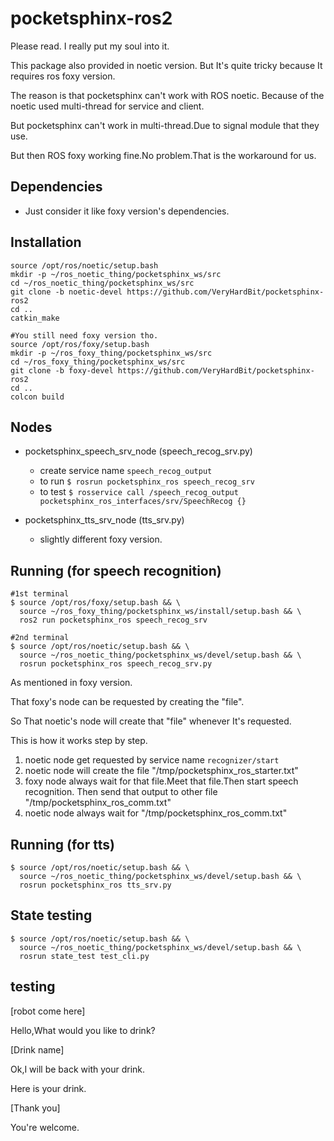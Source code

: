 # pocketsphinx-ros2
Please read. I really put my soul into it.

This package also provided in noetic version. But It's quite tricky because It requires ros foxy version.

The reason is that pocketsphinx can't work with ROS noetic. Because of the noetic used multi-thread for service and client.

But pocketsphinx can't work in multi-thread.Due to signal module that they use.

But then ROS foxy working fine.No problem.That is the workaround for us.



## Dependencies
- Just consider it like foxy version's dependencies.


## Installation
```
source /opt/ros/noetic/setup.bash
mkdir -p ~/ros_noetic_thing/pocketsphinx_ws/src
cd ~/ros_noetic_thing/pocketsphinx_ws/src
git clone -b noetic-devel https://github.com/VeryHardBit/pocketsphinx-ros2
cd ..
catkin_make

#You still need foxy version tho.
source /opt/ros/foxy/setup.bash
mkdir -p ~/ros_foxy_thing/pocketsphinx_ws/src
cd ~/ros_foxy_thing/pocketsphinx_ws/src
git clone -b foxy-devel https://github.com/VeryHardBit/pocketsphinx-ros2
cd ..
colcon build
```




## Nodes
- pocketsphinx_speech_srv_node (speech_recog_srv.py)
    - create service name `speech_recog_output`
    - to run `$ rosrun pocketsphinx_ros speech_recog_srv`
    - to test `$ rosservice call /speech_recog_output pocketsphinx_ros_interfaces/srv/SpeechRecog {}`

- pocketsphinx_tts_srv_node (tts_srv.py)
    - slightly different foxy version.


## Running (for speech recognition)

```
#1st terminal
$ source /opt/ros/foxy/setup.bash && \
  source ~/ros_foxy_thing/pocketsphinx_ws/install/setup.bash && \
  ros2 run pocketsphinx_ros speech_recog_srv

#2nd terminal
$ source /opt/ros/noetic/setup.bash && \
  source ~/ros_noetic_thing/pocketsphinx_ws/devel/setup.bash && \
  rosrun pocketsphinx_ros speech_recog_srv.py
```
As mentioned in foxy version.

That foxy's node can be requested by creating the "file".

So That noetic's node will create that "file" whenever It's requested.

This is how it works step by step.
1. noetic node get requested by service name `recognizer/start`
2. noetic node will create the file "/tmp/pocketsphinx_ros_starter.txt"
3. foxy node always wait for that file.Meet that file.Then start speech recognition. Then send that output to other file "/tmp/pocketsphinx_ros_comm.txt"
4. noetic node always wait for "/tmp/pocketsphinx_ros_comm.txt"

## Running (for tts)
```
$ source /opt/ros/noetic/setup.bash && \
  source ~/ros_noetic_thing/pocketsphinx_ws/devel/setup.bash && \
  rosrun pocketsphinx_ros tts_srv.py
```

## State testing
```
$ source /opt/ros/noetic/setup.bash && \
  source ~/ros_noetic_thing/pocketsphinx_ws/devel/setup.bash && \
  rosrun state_test test_cli.py
```


## testing
[robot come here]

Hello,What would you like to drink?

[Drink name]

Ok,I will be back with your drink.

Here is your drink.

[Thank you]

You're welcome.
